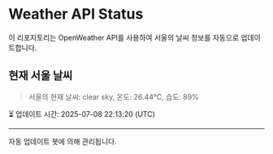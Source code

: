 
# Weather API Status

이 리포지토리는 OpenWeather API를 사용하여 서울의 날씨 정보를 자동으로 업데이트합니다.

## 현재 서울 날씨
> 서울의 현재 날씨: clear sky, 온도: 26.44°C, 습도: 89%

⏳ 업데이트 시간: 2025-07-08 22:13:20 (UTC)

---
자동 업데이트 봇에 의해 관리됩니다.
